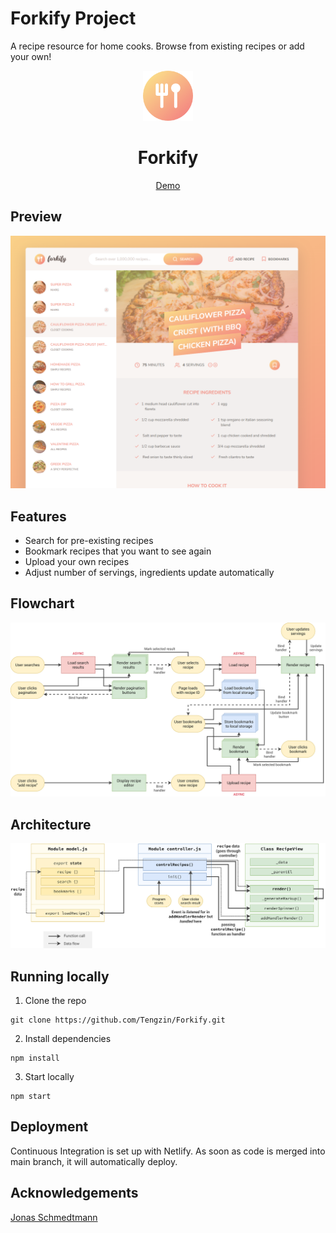 # Forkify Project

A recipe resource for home cooks. Browse from existing recipes or add your own!

<div align="center">
  <a href="https://forkify-tengzin.netlify.app//">
    <img src="./src/img/favicon.png" alt="Logo" height="80">
  </a>
  <h1 align="center">Forkify</h1>

  <p align="center">
    <a href="https://forkify-tengzin.netlify.app//">Demo</a>
  </p>
</div>

## Preview

![screenshot of forkify](./src/img/screenshot.png)

## Features

- Search for pre-existing recipes
- Bookmark recipes that you want to see again
- Upload your own recipes
- Adjust number of servings, ingredients update automatically

## Flowchart

![screenshot of forkify](forkify-flowchart-part-3.png)

## Architecture

![screenshot of forkify](./forkify-architecture-recipe-loading.png)

## Running locally

1. Clone the repo

```
git clone https://github.com/Tengzin/Forkify.git
```

2. Install dependencies

```
npm install
```

3. Start locally

```
npm start
```

## Deployment

Continuous Integration is set up with Netlify. As soon as code is merged into main branch, it will automatically deploy.

## Acknowledgements

[Jonas Schmedtmann](https://github.com/jonasschmedtmann)
